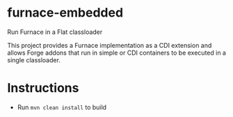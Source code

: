 # furnace-embedded
Run Furnace in a Flat classloader

This project provides a Furnace implementation as a CDI extension and allows Forge addons that run in simple or CDI containers to be executed in a single classloader.

# Instructions

- Run `mvn clean install` to build


